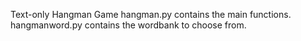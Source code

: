 Text-only Hangman Game
hangman.py contains the main functions.
hangmanword.py contains the wordbank to choose from.
